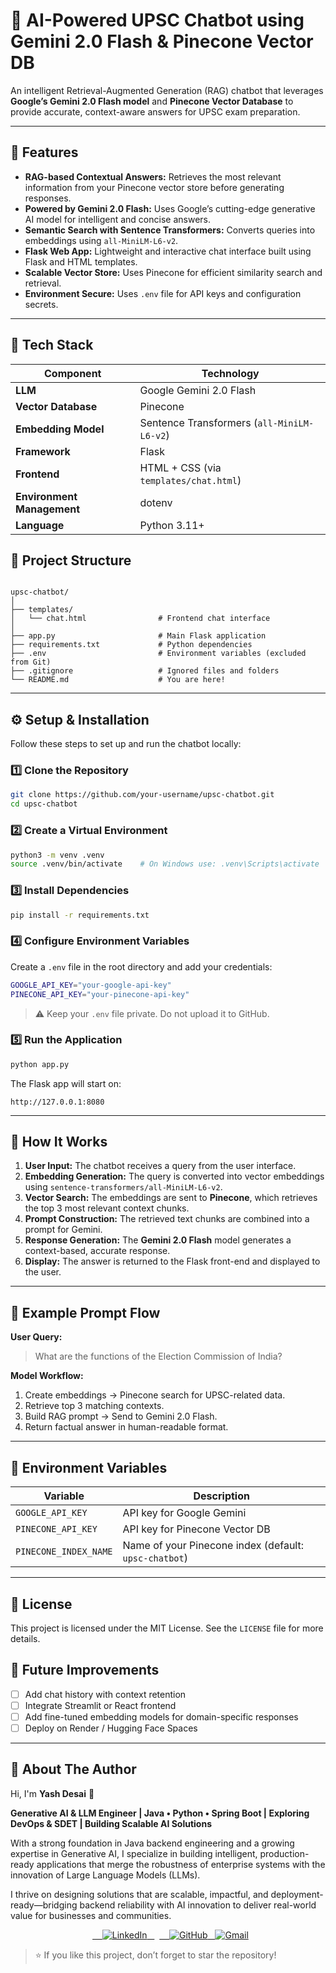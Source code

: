 # 🧠 AI-Powered UPSC Chatbot using Gemini 2.0 Flash & Pinecone Vector DB

An intelligent Retrieval-Augmented Generation (RAG) chatbot that leverages **Google’s Gemini 2.0 Flash model** and **Pinecone Vector Database** to provide accurate, context-aware answers for UPSC exam preparation.

---

## 🚀 Features

- **RAG-based Contextual Answers:** Retrieves the most relevant information from your Pinecone vector store before generating responses.  
- **Powered by Gemini 2.0 Flash:** Uses Google’s cutting-edge generative AI model for intelligent and concise answers.  
- **Semantic Search with Sentence Transformers:** Converts queries into embeddings using `all-MiniLM-L6-v2`.  
- **Flask Web App:** Lightweight and interactive chat interface built using Flask and HTML templates.  
- **Scalable Vector Store:** Uses Pinecone for efficient similarity search and retrieval.  
- **Environment Secure:** Uses `.env` file for API keys and configuration secrets.  

---

## 🧩 Tech Stack

| Component | Technology |
|------------|-------------|
| **LLM** | Google Gemini 2.0 Flash |
| **Vector Database** | Pinecone |
| **Embedding Model** | Sentence Transformers (`all-MiniLM-L6-v2`) |
| **Framework** | Flask |
| **Frontend** | HTML + CSS (via `templates/chat.html`) |
| **Environment Management** | dotenv |
| **Language** | Python 3.11+ |


## 📂 Project Structure

```

upsc-chatbot/
│
├── templates/
│   └── chat.html                # Frontend chat interface
│
├── app.py                       # Main Flask application
├── requirements.txt             # Python dependencies
├── .env                         # Environment variables (excluded from Git)
├── .gitignore                   # Ignored files and folders
└── README.md                    # You are here!

````

---

## ⚙️ Setup & Installation

Follow these steps to set up and run the chatbot locally:

### 1️⃣ Clone the Repository

```bash
git clone https://github.com/your-username/upsc-chatbot.git
cd upsc-chatbot
````

### 2️⃣ Create a Virtual Environment

```bash
python3 -m venv .venv
source .venv/bin/activate    # On Windows use: .venv\Scripts\activate
```

### 3️⃣ Install Dependencies

```bash
pip install -r requirements.txt
```

### 4️⃣ Configure Environment Variables

Create a `.env` file in the root directory and add your credentials:

```bash
GOOGLE_API_KEY="your-google-api-key"
PINECONE_API_KEY="your-pinecone-api-key"
```

> ⚠️ Keep your `.env` file private. Do not upload it to GitHub.

### 5️⃣ Run the Application

```bash
python app.py
```

The Flask app will start on:

```
http://127.0.0.1:8080
```

---

## 🧠 How It Works

1. **User Input:** The chatbot receives a query from the user interface.
2. **Embedding Generation:** The query is converted into vector embeddings using `sentence-transformers/all-MiniLM-L6-v2`.
3. **Vector Search:** The embeddings are sent to **Pinecone**, which retrieves the top 3 most relevant context chunks.
4. **Prompt Construction:** The retrieved text chunks are combined into a prompt for Gemini.
5. **Response Generation:** The **Gemini 2.0 Flash** model generates a context-based, accurate response.
6. **Display:** The answer is returned to the Flask front-end and displayed to the user.

---

## 🧰 Example Prompt Flow

**User Query:**

> What are the functions of the Election Commission of India?

**Model Workflow:**

1. Create embeddings → Pinecone search for UPSC-related data.
2. Retrieve top 3 matching contexts.
3. Build RAG prompt → Send to Gemini 2.0 Flash.
4. Return factual answer in human-readable format.

---

## 🔐 Environment Variables

| Variable              | Description                                           |
| --------------------- | ----------------------------------------------------- |
| `GOOGLE_API_KEY`      | API key for Google Gemini                             |
| `PINECONE_API_KEY`    | API key for Pinecone Vector DB                        |
| `PINECONE_INDEX_NAME` | Name of your Pinecone index (default: `upsc-chatbot`) |

---

## 📜 License

This project is licensed under the MIT License. See the `LICENSE` file for more details.



## 🧩 Future Improvements

* [ ] Add chat history with context retention
* [ ] Integrate Streamlit or React frontend
* [ ] Add fine-tuned embedding models for domain-specific responses
* [ ] Deploy on Render / Hugging Face Spaces

---



## 👤 About The Author

Hi, I'm **Yash Desai** 👋

**Generative AI & LLM Engineer | Java • Python • Spring Boot | Exploring DevOps & SDET | Building Scalable AI Solutions**

With a strong foundation in Java backend engineering and a growing expertise in Generative AI, I specialize in building intelligent, production-ready applications that merge the robustness of enterprise systems with the innovation of Large Language Models (LLMs).

I thrive on designing solutions that are scalable, impactful, and deployment-ready—bridging backend reliability with AI innovation to deliver real-world value for businesses and communities.

<p align="center">
  <a href="https://www.linkedin.com/in/yash-s-desai-/">
    <img src="https://img.shields.io/badge/LinkedIn-0077B5?style=for-the-badge&logo=linkedin&logoColor=white" alt="LinkedIn"/>
  </a>
  <a href="https://github.com/yashdesai023">
    <img src="https://img.shields.io/badge/GitHub-100000?style=for-the-badge&logo=github&logoColor=white" alt="GitHub"/>
  </a>
  <a href="mailto:desaisyash1000@gmail.com">
    <img src="https://img.shields.io/badge/Gmail-EA4335?style=for-the-badge&logo=gmail&logoColor=white" alt="Gmail"/>
  </a>
</p>


>⭐ If you like this project, don’t forget to star the repository!
